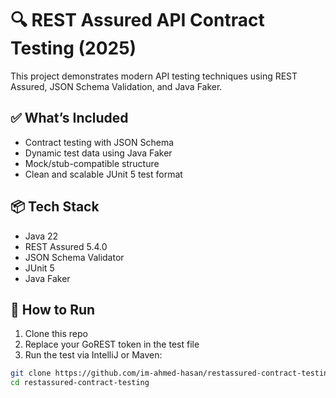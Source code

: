# 🔍 REST Assured API Contract Testing (2025)

This project demonstrates modern API testing techniques using REST Assured, JSON Schema Validation, and Java Faker.

## ✅ What’s Included

- Contract testing with JSON Schema
- Dynamic test data using Java Faker
- Mock/stub-compatible structure
- Clean and scalable JUnit 5 test format

## 📦 Tech Stack

- Java 22
- REST Assured 5.4.0
- JSON Schema Validator
- JUnit 5
- Java Faker

## 🧪 How to Run

1. Clone this repo  
2. Replace your GoREST token in the test file  
3. Run the test via IntelliJ or Maven:

```bash
git clone https://github.com/im-ahmed-hasan/restassured-contract-testing
cd restassured-contract-testing
